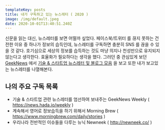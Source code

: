 ```yaml
---
templateKey: posts
title: 내가 구독하고 있는 뉴스레터 ( 2020 )
image: /img/default.jpeg
date: 2020-10-01T13:40:51.240Z
---
```

신문을 읽는 대신, 뉴스레터를 보면 어떨까 싶었다. 페이스북/트위터 를 끊지 못하는 건전한 이유 중 하나가 정보의 습득인데, 뉴스레터를 구독하면 충분히 SNS 를 끊을 수 있을 것 같다. 호기심으로 세상의 정보를 습득하는 것도 마냥 의지나 천성만으로 유지되지 않는다고 생각한다. 효율화가 필요하다는 생각을 했다. 그러던 중 관심있게 보던 [GeekNews](https://news.hada.io) 에서 [기술 & 스타트업 뉴스레터 및 블로그 모음](https://news.hada.io/topic?id=2505) 을 보고 또한 내가 보고있는 뉴스레터를 나열해본다.

## 나의 주요 구독 목록

* 기술 & 스타트업 관련 뉴스레터를 엄선하여 보내주는 GeekNews Weekly ( [](https://news.hada.io/weekly)<https://news.hada.io/weekly> )
* 계속해서 영어로 정보습득을 하기 위해서 Morning Brew ( [](https://www.morningbrew.com/daily/stories)<https://www.morningbrew.com/daily/stories> )
* 우리나라 전반적인 이슈들을 다루는 뉴닉 Newneek ( [](http://newneek.co/)<http://newneek.co/> )
